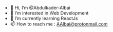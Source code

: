 - 👋 Hi, I’m @Abdulkader-Albai
- 👀 I’m interested in Web Development
- 🌱 I’m currently learning ReactJs
- 📫 How to reach me : AAlbai@protonmail.com

